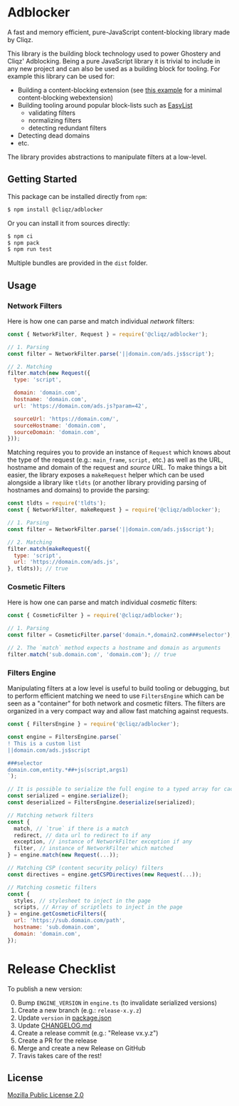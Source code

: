 # Adblocker

A fast and memory efficient, pure-JavaScript content-blocking library made by Cliqz.

This library is the building block technology used to power Ghostery and
Cliqz' Adblocking. Being a pure JavaScript library it is trivial to include in
any new project and can also be used as a building block for tooling. For
example this library can be used for:

* Building a content-blocking extension (see [this example](./example) for a minimal content-blocking webextension)
* Building tooling around popular block-lists such as [EasyList](https://github.com/easylist/easylist)
    - validating filters
    - normalizing filters
    - detecting redundant filters
* Detecting dead domains
* etc.

The library provides abstractions to manipulate filters at a low-level.

## Getting Started

This package can be installed directly from `npm`:

```sh
$ npm install @cliqz/adblocker
```

Or you can install it from sources directly:
```sh
$ npm ci
$ npm pack
$ npm run test
```

Multiple bundles are provided in the `dist` folder.

## Usage


### Network Filters

Here is how one can parse and match individual *network* filters:

```javascript
const { NetworkFilter, Request } = require('@cliqz/adblocker');

// 1. Parsing
const filter = NetworkFilter.parse('||domain.com/ads.js$script');

// 2. Matching
filter.match(new Request({
  type: 'script',

  domain: 'domain.com',
  hostname: 'domain.com',
  url: 'https://domain.com/ads.js?param=42',

  sourceUrl: 'https://domain.com/',
  sourceHostname: 'domain.com',
  sourceDomain: 'domain.com',
}));
```

Matching requires you to provide an instance of `Request` which knows
about the type of the request (e.g.: `main_frame`, `script,` etc.) as
well as the URL, hostname and domain of the request and *source URL*.
To make things a bit easier, the library exposes a `makeRequest` helper
which can be used alongside a library like `tldts` (or another library
providing parsing of hostnames and domains) to provide the parsing:

```javascript
const tldts = require('tldts');
const { NetworkFilter, makeRequest } = require('@cliqz/adblocker');

// 1. Parsing
const filter = NetworkFilter.parse('||domain.com/ads.js$script');

// 2. Matching
filter.match(makeRequest({
  type: 'script',
  url: 'https://domain.com/ads.js',
}, tldts)); // true
```

### Cosmetic Filters

Here is how one can parse and match individual *cosmetic* filters:

```javascript
const { CosmeticFilter } = require('@cliqz/adblocker');

// 1. Parsing
const filter = CosmeticFilter.parse('domain.*,domain2.com###selector');

// 2. The `match` method expects a hostname and domain as arguments
filter.match('sub.domain.com', 'domain.com'); // true
```

### Filters Engine

Manipulating filters at a low level is useful to build tooling or debugging, but
to perform efficient matching we need to use `FiltersEngine` which can be seen
as a "container" for both network and cosmetic filters. The filters are
organized in a very compact way and allow fast matching against requests.

```javascript
const { FiltersEngine } = require('@cliqz/adblocker');

const engine = FiltersEngine.parse(`
! This is a custom list
||domain.com/ads.js$script

###selector
domain.com,entity.*##+js(script,args1)
`);

// It is possible to serialize the full engine to a typed array for caching
const serialized = engine.serialize();
const deserialized = FiltersEngine.deserialize(serialized);

// Matching network filters
const {
  match, // `true` if there is a match
  redirect, // data url to redirect to if any
  exception, // instance of NetworkFilter exception if any
  filter, // instance of NetworkFilter which matched
} = engine.match(new Request(...));

// Matching CSP (content security policy) filters
const directives = engine.getCSPDirectives(new Request(...));

// Matching cosmetic filters
const {
  styles, // stylesheet to inject in the page
  scripts, // Array of scriptlets to inject in the page
} = engine.getCosmeticFilters({
  url: 'https://sub.domain.com/path',
  hostname: 'sub.domain.com',
  domain: 'domain.com',
});
```

# Release Checklist

To publish a new version:

0. Bump `ENGINE_VERSION` in `engine.ts` (to invalidate serialized versions)
1. Create a new branch (e.g.: `release-x.y.z`)
2. Update `version` in [package.json](./package.json)
3. Update [CHANGELOG.md](./CHANGELOG.md)
4. Create a release commit (e.g.: "Release vx.y.z")
5. Create a PR for the release
6. Merge and create a new Release on GitHub
7. Travis takes care of the rest!

## License

[Mozilla Public License 2.0](./LICENSE)
